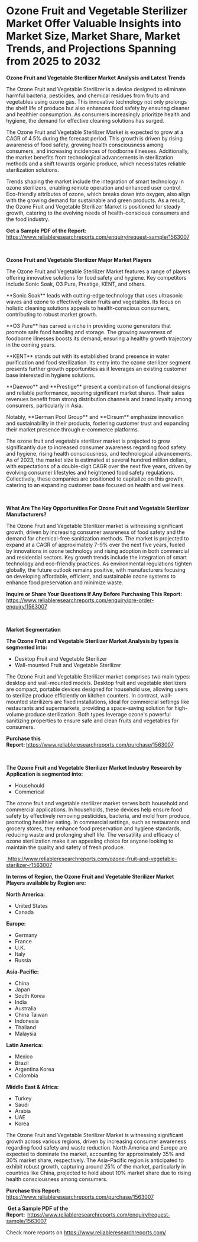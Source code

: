 <p><h1>Ozone Fruit and Vegetable Sterilizer Market Offer Valuable Insights into Market Size, Market Share, Market Trends, and Projections Spanning from 2025 to 2032</h1></p><p><strong>Ozone Fruit and Vegetable Sterilizer Market Analysis and Latest Trends</strong></p>
<p><p>The Ozone Fruit and Vegetable Sterilizer is a device designed to eliminate harmful bacteria, pesticides, and chemical residues from fruits and vegetables using ozone gas. This innovative technology not only prolongs the shelf life of produce but also enhances food safety by ensuring cleaner and healthier consumption. As consumers increasingly prioritize health and hygiene, the demand for effective cleaning solutions has surged.</p><p>The Ozone Fruit and Vegetable Sterilizer Market is expected to grow at a CAGR of 4.5% during the forecast period. This growth is driven by rising awareness of food safety, growing health consciousness among consumers, and increasing incidences of foodborne illnesses. Additionally, the market benefits from technological advancements in sterilization methods and a shift towards organic produce, which necessitates reliable sterilization solutions. </p><p>Trends shaping the market include the integration of smart technology in ozone sterilizers, enabling remote operation and enhanced user control. Eco-friendly attributes of ozone, which breaks down into oxygen, also align with the growing demand for sustainable and green products. As a result, the Ozone Fruit and Vegetable Sterilizer Market is positioned for steady growth, catering to the evolving needs of health-conscious consumers and the food industry.</p></p>
<p><strong>Get a Sample PDF of the Report:&nbsp;</strong> <a href="https://www.reliableresearchreports.com/enquiry/request-sample/1563007?utm_campaign=2198&utm_medium=2&utm_source=Github&utm_content=ia&utm_term=09022025&utm_id=ozone-fruit-and-vegetable-sterilizer">https://www.reliableresearchreports.com/enquiry/request-sample/1563007</a></p>
<p>&nbsp;</p>
<p><strong>Ozone Fruit and Vegetable Sterilizer Major Market Players</strong></p>
<p><p>The Ozone Fruit and Vegetable Sterilizer Market features a range of players offering innovative solutions for food safety and hygiene. Key competitors include Sonic Soak, O3 Pure, Prestige, KENT, and others. </p><p>**Sonic Soak** leads with cutting-edge technology that uses ultrasonic waves and ozone to effectively clean fruits and vegetables. Its focus on holistic cleaning solutions appeals to health-conscious consumers, contributing to robust market growth. </p><p>**O3 Pure** has carved a niche in providing ozone generators that promote safe food handling and storage. The growing awareness of foodborne illnesses boosts its demand, ensuring a healthy growth trajectory in the coming years.</p><p>**KENT** stands out with its established brand presence in water purification and food sterilization. Its entry into the ozone sterilizer segment presents further growth opportunities as it leverages an existing customer base interested in hygiene solutions.</p><p>**Daewoo** and **Prestige** present a combination of functional designs and reliable performance, securing significant market shares. Their sales revenues benefit from strong distribution channels and brand loyalty among consumers, particularly in Asia.</p><p>Notably, **German Pool Group** and **Cirsum** emphasize innovation and sustainability in their products, fostering customer trust and expanding their market presence through e-commerce platforms.</p><p>The ozone fruit and vegetable sterilizer market is projected to grow significantly due to increased consumer awareness regarding food safety and hygiene, rising health consciousness, and technological advancements. As of 2023, the market size is estimated at several hundred million dollars, with expectations of a double-digit CAGR over the next five years, driven by evolving consumer lifestyles and heightened food safety regulations. Collectively, these companies are positioned to capitalize on this growth, catering to an expanding customer base focused on health and wellness.</p></p>
<p>&nbsp;</p>
<p><strong>What Are The Key Opportunities For Ozone Fruit and Vegetable Sterilizer Manufacturers?</strong></p>
<p><p>The Ozone Fruit and Vegetable Sterilizer market is witnessing significant growth, driven by increasing consumer awareness of food safety and the demand for chemical-free sanitization methods. The market is projected to expand at a CAGR of approximately 7-9% over the next five years, fueled by innovations in ozone technology and rising adoption in both commercial and residential sectors. Key growth trends include the integration of smart technology and eco-friendly practices. As environmental regulations tighten globally, the future outlook remains positive, with manufacturers focusing on developing affordable, efficient, and sustainable ozone systems to enhance food preservation and minimize waste.</p></p>
<p><strong>Inquire or Share Your Questions If Any Before Purchasing This Report:</strong> <a href="https://www.reliableresearchreports.com/enquiry/pre-order-enquiry/1563007?utm_campaign=2198&utm_medium=2&utm_source=Github&utm_content=ia&utm_term=09022025&utm_id=ozone-fruit-and-vegetable-sterilizer">https://www.reliableresearchreports.com/enquiry/pre-order-enquiry/1563007</a></p>
<p>&nbsp;</p>
<p><strong>Market Segmentation</strong></p>
<p><strong>The Ozone Fruit and Vegetable Sterilizer Market Analysis by types is segmented into:</strong></p>
<p><ul><li>Desktop Fruit and Vegetable Sterilizer</li><li>Wall-mounted Fruit and Vegetable Sterilizer</li></ul></p>
<p><p>The Ozone Fruit and Vegetable Sterilizer market comprises two main types: desktop and wall-mounted models. Desktop fruit and vegetable sterilizers are compact, portable devices designed for household use, allowing users to sterilize produce efficiently on kitchen counters. In contrast, wall-mounted sterilizers are fixed installations, ideal for commercial settings like restaurants and supermarkets, providing a space-saving solution for high-volume produce sterilization. Both types leverage ozone's powerful sanitizing properties to ensure safe and clean fruits and vegetables for consumers.</p></p>
<p><strong>Purchase this Report:&nbsp;</strong><a href="https://www.reliableresearchreports.com/purchase/1563007?utm_campaign=2198&utm_medium=2&utm_source=Github&utm_content=ia&utm_term=09022025&utm_id=ozone-fruit-and-vegetable-sterilizer">https://www.reliableresearchreports.com/purchase/1563007</a></p>
<p>&nbsp;</p>
<p><strong>The Ozone Fruit and Vegetable Sterilizer Market Industry Research by Application is segmented into:</strong></p>
<p><ul><li>Househould</li><li>Commerical</li></ul></p>
<p><p>The ozone fruit and vegetable sterilizer market serves both household and commercial applications. In households, these devices help ensure food safety by effectively removing pesticides, bacteria, and mold from produce, promoting healthier eating. In commercial settings, such as restaurants and grocery stores, they enhance food preservation and hygiene standards, reducing waste and prolonging shelf life. The versatility and efficacy of ozone sterilization make it an appealing choice for anyone looking to maintain the quality and safety of fresh produce.</p></p>
<p><a href="https://www.reliableresearchreports.com/ozone-fruit-and-vegetable-sterilizer-r1563007?utm_campaign=2198&utm_medium=2&utm_source=Github&utm_content=ia&utm_term=09022025&utm_id=ozone-fruit-and-vegetable-sterilizer">&nbsp;https://www.reliableresearchreports.com/ozone-fruit-and-vegetable-sterilizer-r1563007</a></p>
<p><strong>In terms of Region, the Ozone Fruit and Vegetable Sterilizer Market Players available by Region are:</strong></p>
<p>
    <p> <strong> North America: </strong>
        <ul>
            <li>United States</li>
            <li>Canada</li>
        </ul>
        </p> 
    <p> <strong> Europe: </strong>
        <ul>
            <li>Germany</li>
            <li>France</li>
            <li>U.K.</li>
            <li>Italy</li>
            <li>Russia</li>
        </ul>
        </p> 
    <p> <strong> Asia-Pacific: </strong>
        <ul>
            <li>China</li>
            <li>Japan</li>
            <li>South Korea</li>
            <li>India</li>
            <li>Australia</li>
            <li>China Taiwan</li>
            <li>Indonesia</li>
            <li>Thailand</li>
            <li>Malaysia</li>
        </ul>
        </p> 
    <p> <strong> Latin America: </strong>
        <ul>
            <li>Mexico</li>
            <li>Brazil</li>
            <li>Argentina Korea</li>
            <li>Colombia</li>
        </ul>
        </p> 
    <p> <strong> Middle East & Africa: </strong>
        <ul>
            <li>Turkey</li>
            <li>Saudi</li>
            <li>Arabia</li>
            <li>UAE</li>
            <li>Korea</li>
        </ul>
    </p>
    </p>
<p><p>The Ozone Fruit and Vegetable Sterilizer Market is witnessing significant growth across various regions, driven by increasing consumer awareness regarding food safety and waste reduction. North America and Europe are expected to dominate the market, accounting for approximately 35% and 30% market share, respectively. The Asia-Pacific region is anticipated to exhibit robust growth, capturing around 25% of the market, particularly in countries like China, projected to hold about 10% market share due to rising health consciousness among consumers.</p></p>
<p><strong>Purchase this Report: </strong><a href="https://www.reliableresearchreports.com/purchase/1563007?utm_campaign=2198&utm_medium=2&utm_source=Github&utm_content=ia&utm_term=09022025&utm_id=ozone-fruit-and-vegetable-sterilizer">https://www.reliableresearchreports.com/purchase/1563007</a></p>
<p>&nbsp;<strong>Get a Sample PDF of the Report:&nbsp;&nbsp;</strong><a href="https://www.reliableresearchreports.com/enquiry/request-sample/1563007?utm_campaign=2198&utm_medium=2&utm_source=Github&utm_content=ia&utm_term=09022025&utm_id=ozone-fruit-and-vegetable-sterilizer">https://www.reliableresearchreports.com/enquiry/request-sample/1563007</a></p>
<p><strong></strong></p>
<p>Check more reports on <a href="https://www.reliableresearchreports.com/?utm_campaign=2198&utm_medium=2&utm_source=Github&utm_content=ia&utm_term=09022025&utm_id=ozone-fruit-and-vegetable-sterilizer">https://www.reliableresearchreports.com/</a></p>